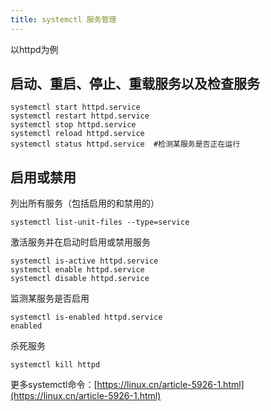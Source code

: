 ```yaml
---
title: systemctl 服务管理
---
```




以httpd为例

## 启动、重启、停止、重载服务以及检查服务
```shell
systemctl start httpd.service
systemctl restart httpd.service
systemctl stop httpd.service
systemctl reload httpd.service
systemctl status httpd.service  #检测某服务是否正在运行
```
## 启用或禁用

列出所有服务（包括启用的和禁用的）
```shell
systemctl list-unit-files --type=service
```
激活服务并在启动时启用或禁用服务
```shell
systemctl is-active httpd.service
systemctl enable httpd.service
systemctl disable httpd.service
```
监测某服务是否启用
```shell
systemctl is-enabled httpd.service
enabled
```
杀死服务
```shell
systemctl kill httpd
```

更多systemctl命令：[https://linux.cn/article-5926-1.html](https://linux.cn/article-5926-1.html)
